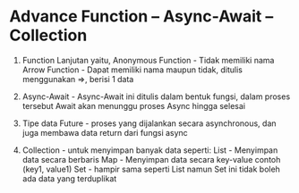 # Advance Function – Async-Await – Collection

1. Function Lanjutan yaitu,
Anonymous Function - Tidak memiliki nama
Arrow Function - Dapat memiliki nama maupun tidak, ditulis menggunakan =>, berisi 1 data

2. Async-Await - Async-Await ini ditulis dalam bentuk fungsi, dalam proses tersebut Await akan menunggu proses Async hingga selesai 

3. Tipe data Future - proses yang dijalankan secara asynchronous, dan juga membawa data return dari fungsi async

4. Collection - untuk menyimpan banyak data seperti:
List - Menyimpan data secara berbaris
Map  - Menyimpan data secara key-value  contoh (key1, value1)
Set  - hampir sama seperti List namun Set ini tidak boleh ada data yang terduplikat